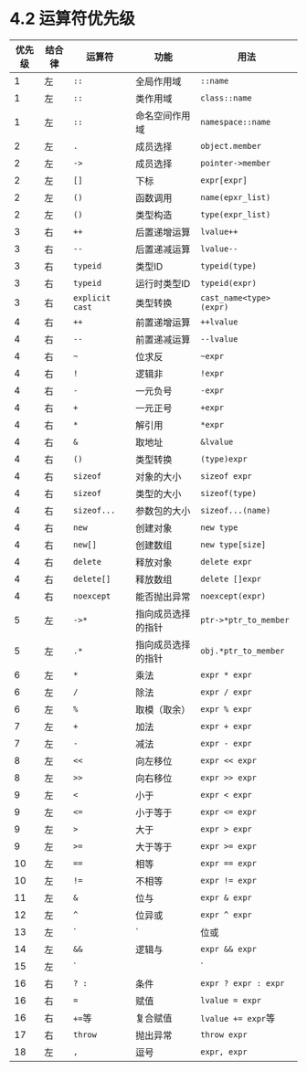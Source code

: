 # 4.2 运算符优先级

| 优先级 | 结合律 | 运算符          | 功能               | 用法                    |
| ------ | ------ | --------------- | ------------------ | ----------------------- |
| 1      | 左     | `::`            | 全局作用域         | `::name`                |
| 1      | 左     | `::`            | 类作用域           | `class::name`           |
| 1      | 左     | `::`            | 命名空间作用域     | `namespace::name`       |
| 2      | 左     | `.`             | 成员选择           | `object.member`         |
| 2      | 左     | `->`            | 成员选择           | `pointer->member`       |
| 2      | 左     | `[]`            | 下标               | `expr[expr]`            |
| 2      | 左     | `()`            | 函数调用           | `name(epxr_list)`       |
| 2      | 左     | `()`            | 类型构造           | `type(expr_list)`       |
| 3      | 右     | `++`            | 后置递增运算       | `lvalue++`              |
| 3      | 右     | `--`            | 后置递减运算       | `lvalue--`              |
| 3      | 右     | `typeid`        | 类型ID             | `typeid(type)`          |
| 3      | 右     | `typeid`        | 运行时类型ID       | `typeid(expr)`          |
| 3      | 右     | `explicit cast` | 类型转换           | `cast_name<type>(expr)` |
| 4      | 右     | `++`            | 前置递增运算       | `++lvalue`              |
| 4      | 右     | `--`            | 前置递减运算       | `--lvalue`              |
| 4      | 右     | `~`             | 位求反             | `~expr`                 |
| 4      | 右     | `!`             | 逻辑非             | `!expr`                 |
| 4      | 右     | `-`             | 一元负号           | `-expr`                 |
| 4      | 右     | `+`             | 一元正号           | `+expr`                 |
| 4      | 右     | `*`             | 解引用             | `*expr`                 |
| 4      | 右     | `&`             | 取地址             | `&lvalue`               |
| 4      | 右     | `()`            | 类型转换           | `(type)expr`            |
| 4      | 右     | `sizeof`        | 对象的大小         | `sizeof expr`           |
| 4      | 右     | `sizeof`        | 类型的大小         | `sizeof(type)`          |
| 4      | 右     | `sizeof...`     | 参数包的大小       | `sizeof...(name)`       |
| 4      | 右     | `new`           | 创建对象           | `new type`              |
| 4      | 右     | `new[]`         | 创建数组           | `new type[size]`        |
| 4      | 右     | `delete`        | 释放对象           | `delete expr`           |
| 4      | 右     | `delete[]`      | 释放数组           | `delete []expr`         |
| 4      | 右     | `noexcept`      | 能否抛出异常       | `noexcept(expr)`        |
| 5      | 左     | `->*`           | 指向成员选择的指针 | `ptr->*ptr_to_member`   |
| 5      | 左     | `.*`            | 指向成员选择的指针 | `obj.*ptr_to_member`    |
| 6      | 左     | `*`             | 乘法               | `expr * expr`           |
| 6      | 左     | `/`             | 除法               | `expr / expr`           |
| 6      | 左     | `%`             | 取模（取余）       | `expr % expr`           |
| 7      | 左     | `+`             | 加法               | `expr + expr`           |
| 7      | 左     | `-`             | 减法               | `expr - expr`           |
| 8      | 左     | `<<`            | 向左移位           | `expr << expr`          |
| 8      | 左     | `>>`            | 向右移位           | `expr >> expr`          |
| 9      | 左     | `<`             | 小于               | `expr < expr`           |
| 9      | 左     | `<=`            | 小于等于           | `expr <= expr`          |
| 9      | 左     | `>`             | 大于               | `expr > expr`           |
| 9      | 左     | `>=`            | 大于等于           | `expr >= expr`          |
| 10     | 左     | `==`            | 相等               | `expr == expr`          |
| 10     | 左     | `!=`            | 不相等             | `expr != expr`          |
| 11     | 左     | `&`             | 位与               | `expr & expr`           |
| 12     | 左     | `^`             | 位异或             | `expr ^ expr`           |
| 13     | 左     | `|`             | 位或               | `expr | expr`           |
| 14     | 左     | `&&`            | 逻辑与             | `expr && expr`          |
| 15     | 左     | `||`            | 逻辑或             | `expr || expr`          |
| 16     | 右     | `? :`           | 条件               | `expr ? expr : expr`    |
| 16     | 右     | `=`             | 赋值               | `lvalue = expr`         |
| 16     | 右     | `+=`等          | 复合赋值           | `lvalue += expr`等      |
| 17     | 右     | `throw`         | 抛出异常           | `throw expr`            |
| 18     | 左     | `,`             | 逗号               | `expr, expr`            |





